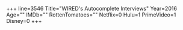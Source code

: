 +++
line=3546
Title="WIRED's Autocomplete Interviews"
Year=2016
Age=""
IMDb=""
RottenTomatoes=""
Netflix=0
Hulu=1
PrimeVideo=1
Disney=0
+++


